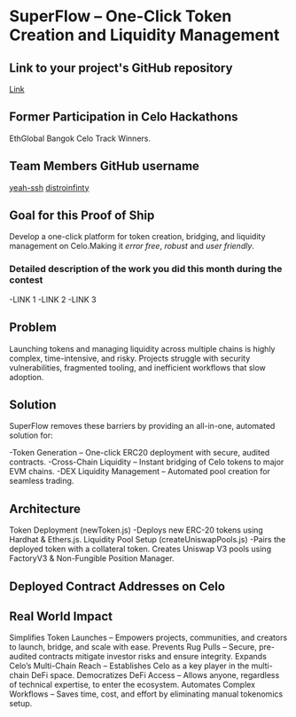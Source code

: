 
# SuperFlow – One-Click Token Creation and Liquidity Management

## Link to your project's GitHub repository 
[Link](https://github.com/distroinfinity/superflow)

## Former Participation in Celo Hackathons
EthGlobal Bangok Celo Track Winners.

## Team Members GitHub username

[yeah-ssh](https://github.com/yeah-ssh)
[distroinfinty](https://github.com/distroinfinity)

## Goal for this Proof of Ship

Develop a one-click platform for token creation, bridging, and liquidity management on Celo.Making it *error free*, *robust* and *user friendly*.

### Detailed description of the work you did this month during the contest

-LINK 1
-LINK 2
-LINK 3

## Problem

Launching tokens and managing liquidity across multiple chains is highly complex, time-intensive, and risky. Projects struggle with security vulnerabilities, fragmented tooling, and inefficient workflows that slow adoption.

## Solution

SuperFlow removes these barriers by providing an all-in-one, automated solution for:

-Token Generation – One-click ERC20 deployment with secure, audited contracts.
-Cross-Chain Liquidity – Instant bridging of Celo tokens to major EVM chains.
-DEX Liquidity Management – Automated pool creation for seamless trading.

## Architecture
Token Deployment (newToken.js)
-Deploys new ERC-20 tokens using Hardhat & Ethers.js.
Liquidity Pool Setup (createUniswapPools.js)
-Pairs the deployed token with a collateral token.
Creates Uniswap V3 pools using FactoryV3 & Non-Fungible Position Manager.

## Deployed Contract Addresses on Celo

## Real World Impact

Simplifies Token Launches – Empowers projects, communities, and creators to launch, bridge, and scale with ease.
Prevents Rug Pulls – Secure, pre-audited contracts mitigate investor risks and ensure integrity.
Expands Celo’s Multi-Chain Reach – Establishes Celo as a key player in the multi-chain DeFi space.
Democratizes DeFi Access – Allows anyone, regardless of technical expertise, to enter the ecosystem.
Automates Complex Workflows – Saves time, cost, and effort by eliminating manual tokenomics setup. 
